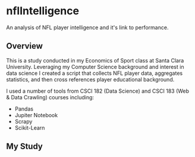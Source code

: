 # nflIntelligence
An analysis of NFL player intelligence and it's link to performance.

## Overview
This is a study conducted in my Economics of Sport class at Santa Clara University. Leveraging my Computer Science background and interest in data science I created a script that collects NFL player data, aggregates statistics, and then cross references player educational background.

I used a number of tools from CSCI 182 (Data Science) and CSCI 183 (Web & Data Crawling) courses including:

  - Pandas
  - Jupiter Notebook
  - Scrapy
  - Scikit-Learn

## My Study


